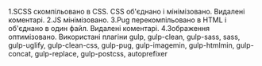 1.SCSS скомпільовано в CSS. CSS об'єднано і мінімізовано. Видалені коментарі.
2.JS мінімізовано.
3.Pug перекомпільовано в HTML і об'єднано в один файл. Видалені коментарі.
4.Зображення оптимізовано.
Використані плагіни
gulp, gulp-clean, gulp-sass, sass, gulp-uglify, gulp-clean-css, gulp-pug, gulp-imagemin, gulp-htmlmin, gulp-concat, gulp-replace, gulp-postcss, autoprefixer
